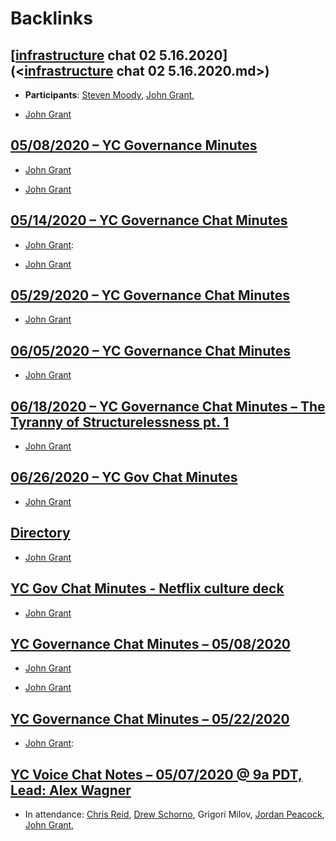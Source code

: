 
# Backlinks
## [[infrastructure](<infrastructure.md>) chat 02 5.16.2020](<[infrastructure](<infrastructure.md>) chat 02 5.16.2020.md>)
- **Participants**: [Steven Moody](<Steven Moody.md>), [John Grant](<John Grant.md>),

- [John Grant](<John Grant.md>)

## [05/08/2020 – YC Governance Minutes](<05/08/2020 – YC Governance Minutes.md>)
- [John Grant](<John Grant.md>)

- [John Grant](<John Grant.md>)

## [05/14/2020 – YC Governance Chat Minutes](<05/14/2020 – YC Governance Chat Minutes.md>)
- [John Grant](<John Grant.md>):

- [John Grant](<John Grant.md>)

## [05/29/2020 – YC Governance Chat Minutes](<05/29/2020 – YC Governance Chat Minutes.md>)
- [John Grant](<John Grant.md>)

## [06/05/2020 – YC Governance Chat Minutes](<06/05/2020 – YC Governance Chat Minutes.md>)
- [John Grant](<John Grant.md>)

## [06/18/2020 – YC Governance Chat Minutes – The Tyranny of Structurelessness pt. 1](<06/18/2020 – YC Governance Chat Minutes – The Tyranny of Structurelessness pt. 1.md>)
- [John Grant](<John Grant.md>)

## [06/26/2020 – YC Gov Chat Minutes](<06/26/2020 – YC Gov Chat Minutes.md>)
- [John Grant](<John Grant.md>)

## [Directory](<Directory.md>)
- [John Grant](<John Grant.md>)

## [YC Gov Chat Minutes - Netflix culture deck](<YC Gov Chat Minutes - Netflix culture deck.md>)
- [John Grant](<John Grant.md>)

## [YC Governance Chat Minutes – 05/08/2020](<YC Governance Chat Minutes – 05/08/2020.md>)
- [John Grant](<John Grant.md>)

- [John Grant](<John Grant.md>)

## [YC Governance Chat Minutes – 05/22/2020](<YC Governance Chat Minutes – 05/22/2020.md>)
- [John Grant](<John Grant.md>):

## [YC Voice Chat Notes – 05/07/2020 @ 9a PDT, Lead: Alex Wagner](<YC Voice Chat Notes – 05/07/2020 @ 9a PDT, Lead: Alex Wagner.md>)
- In attendance: [Chris Reid](<Chris Reid.md>), [Drew Schorno](<Drew Schorno.md>), Grigori Milov, [Jordan Peacock](<Jordan Peacock.md>), [John Grant](<John Grant.md>),


